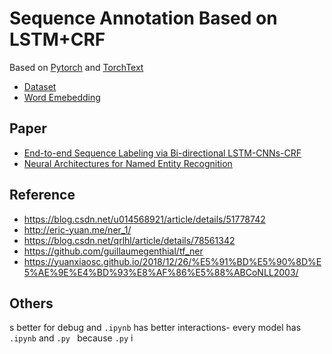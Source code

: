 # Sequence Annotation Based on LSTM+CRF
Based on [Pytorch](https://github.com/pytorch/pytorch) and [TorchText](https://github.com/pytorch/text)
- [Dataset](https://www.clips.uantwerpen.be/conll2003/ner/)
- [Word Emebedding](https://nlp.stanford.edu/projects/glove/) 

## Paper

- [End-to-end Sequence Labeling via Bi-directional LSTM-CNNs-CRF](https://arxiv.org/abs/1603.01354)  
- [Neural Architectures for Named Entity Recognition](https://arxiv.org/abs/1603.01360)

## Reference
- https://blog.csdn.net/u014568921/article/details/51778742
- http://eric-yuan.me/ner_1/
- https://blog.csdn.net/qrlhl/article/details/78561342
- https://github.com/guillaumegenthial/tf_ner
- https://yuanxiaosc.github.io/2018/12/26/%E5%91%BD%E5%90%8D%E5%AE%9E%E4%BD%93%E8%AF%86%E5%88%ABCoNLL2003/


## Others

s better for debug and `.ipynb` has better interactions- every model has `.ipynb` and `.py ` because `.py` i